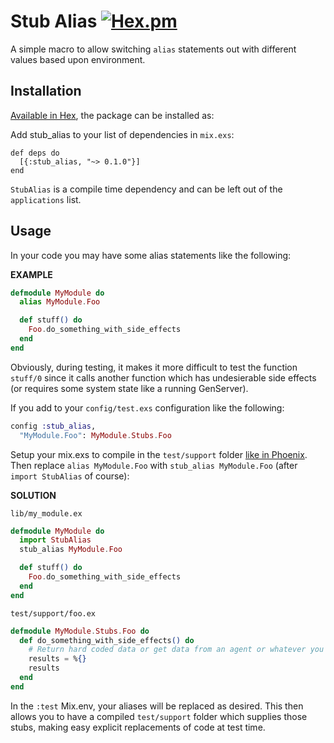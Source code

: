# Stub Alias [![Hex.pm](https://img.shields.io/hexpm/v/stub_alias.svg)]()

A simple macro to allow switching `alias` statements out with different values based upon environment.

## Installation

[Available in Hex](https://hex.pm/packages/stub_alias), the package can be installed as:

Add stub_alias to your list of dependencies in `mix.exs`:

    def deps do
      [{:stub_alias, "~> 0.1.0"}]
    end

`StubAlias` is a compile time dependency and can be left out of the `applications` list.

## Usage

In your code you may have some alias statements like the following:

**EXAMPLE**

```elixir
defmodule MyModule do
  alias MyModule.Foo

  def stuff() do
    Foo.do_something_with_side_effects
  end
end
```

Obviously, during testing, it makes it more difficult to test the function `stuff/0` since it calls another function which has undesierable side effects (or requires some system state like a running GenServer).

If you add to your `config/test.exs` configuration like the following:

```elixir
config :stub_alias,
  "MyModule.Foo": MyModule.Stubs.Foo
```

Setup your mix.exs to compile in the `test/support` folder [like in Phoenix](https://github.com/phoenixframework/phoenix/blob/master/installer/templates/new/mix.exs#L12). Then replace `alias MyModule.Foo` with `stub_alias MyModule.Foo` (after `import StubAlias` of course):

**SOLUTION**

`lib/my_module.ex`
```elixir
defmodule MyModule do
  import StubAlias
  stub_alias MyModule.Foo

  def stuff() do
    Foo.do_something_with_side_effects
  end
end
```

`test/support/foo.ex`
```elixir
defmodule MyModule.Stubs.Foo do
  def do_something_with_side_effects() do
    # Return hard coded data or get data from an agent or whatever you please
    results = %{}
    results
  end
end
```


In the `:test` Mix.env, your aliases will be replaced as desired. This then allows you to have a compiled `test/support` folder which supplies those stubs, making easy explicit replacements of code at test time.
